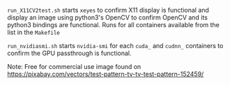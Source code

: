 `run_X11CV2test.sh` starts `xeyes` to confirm X11 display is functional and display an image using python3's OpenCV to confirm OpenCV and its python3 bindings are functional. Runs for all containers available from the list in the `Makefile`

`run_nvidiasmi.sh` starts `nvidia-smi` for each `cuda_` and `cudnn_` containers to confirm the GPU passthrough is functional.

Note:
Free for commercial use image found on https://pixabay.com/vectors/test-pattern-tv-tv-test-pattern-152459/
